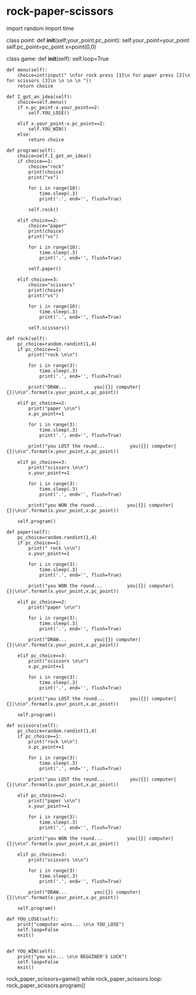 # rock-paper-scissors

import random
import time


class point:
    def __init__(self,your_point,pc_point):
        self.your_point=your_point
        self.pc_point=pc_point
x=point(0,0)
   
    
class game:
    def __init__(self):
        self.loop=True


    def menu(self):
        choice=int(input(" \nfor rock press [1]\n for paper press [2]\n for scissors [3]\n \n \n \n "))
        return choice

    def I_got_an_idea(self):
        choice=self.menu()
        if x.pc_point-x.your_point==2:
            self.YOU_LOSE()
        
        elif x.your_point-x.pc_point==2:
            self.YOU_WİN()
        else:
            return choice

    def program(self):
        choice=self.I_got_an_idea()
        if choice==1:
            choice="rock"
            print(choice)
            print("vs")

            for i in range(10):
                time.sleep(.3)
                print('.', end='', flush=True)

            self.rock()

        elif choice==2:
            choice="paper"
            print(choice)
            print("vs")

            for i in range(10):
                time.sleep(.3)
                print('.', end='', flush=True)

            self.paper()

        elif choice==3:
            choice="scissors"
            print(choice)
            print("vs")  

            for i in range(10):
                time.sleep(.3)
                print('.', end='', flush=True)
                   
            self.scissors()
        
    def rock(self):
        pc_choice=random.randint(1,4)
        if pc_choice==1:
            print("rock \n\n")
            
            for i in range(3):
                time.sleep(.3)
                print('.', end='', flush=True)

            print("DRAW...          you|{}| computer|{}|\n\n".format(x.your_point,x.pc_point))
        
        elif pc_choice==2:
            print("paper \n\n")
            x.pc_point+=1

            for i in range(3):
                time.sleep(.3)
                print('.', end='', flush=True)

            print("you LOST the round...         you|{}| computer|{}|\n\n".format(x.your_point,x.pc_point))
        
        elif pc_choice==3:
            print("scissors \n\n")
            x.your_point+=1

            for i in range(3):
                time.sleep(.3)
                print('.', end='', flush=True)

            print("you WON the round...         you|{}| computer|{}|\n\n".format(x.your_point,x.pc_point))      
        
        self.program() 

    def paper(self):
        pc_choice=random.randint(1,4)
        if pc_choice==1:
            print(" rock \n\n")
            x.your_point+=1

            for i in range(3):
                time.sleep(.3)
                print('.', end='', flush=True)

            print("you WON the round...         you|{}| computer|{}|\n\n".format(x.your_point,x.pc_point))
        
        elif pc_choice==2:
            print("paper \n\n")

            for i in range(3):
                time.sleep(.3)
                print('.', end='', flush=True)

            print("DRAW...          you|{}| computer|{}|\n\n".format(x.your_point,x.pc_point))
        
        elif pc_choice==3:
            print("scissors \n\n")
            x.pc_point+=1

            for i in range(3):
                time.sleep(.3)
                print('.', end='', flush=True)

            print("you LOST the round...         you|{}| computer|{}|\n\n".format(x.your_point,x.pc_point))
        
        self.program()

    def scissors(self):
        pc_choice=random.randint(1,4)
        if pc_choice==1:
            print("rock \n\n")
            x.pc_point+=1

            for i in range(3):
                time.sleep(.3)
                print('.', end='', flush=True)

            print("you LOST the round...         you|{}| computer|{}|\n\n".format(x.your_point,x.pc_point))
        
        elif pc_choice==2:
            print("paper \n\n")
            x.your_point+=1

            for i in range(3):
                time.sleep(.3)
                print('.', end='', flush=True)

            print("you WON the round...         you|{}| computer|{}|\n\n".format(x.your_point,x.pc_point))
        
        elif pc_choice==3:
            print("scissors \n\n")

            for i in range(3):
                time.sleep(.3)
                print('.', end='', flush=True)

            print("DRAW...          you|{}| computer|{}|\n\n".format(x.your_point,x.pc_point))

        self.program()

    def YOU_LOSE(self):
        print("computer wins... \n\n YOU_LOSE")
        self.loop=False
        exit()
    

    def YOU_WİN(self):
        print("you win... \n\n BEGGİNER'S LUCK")
        self.loop=False
        exit()
    
rock_paper_scissors=game()
while rock_paper_scissors.loop:
    rock_paper_scissors.program()
